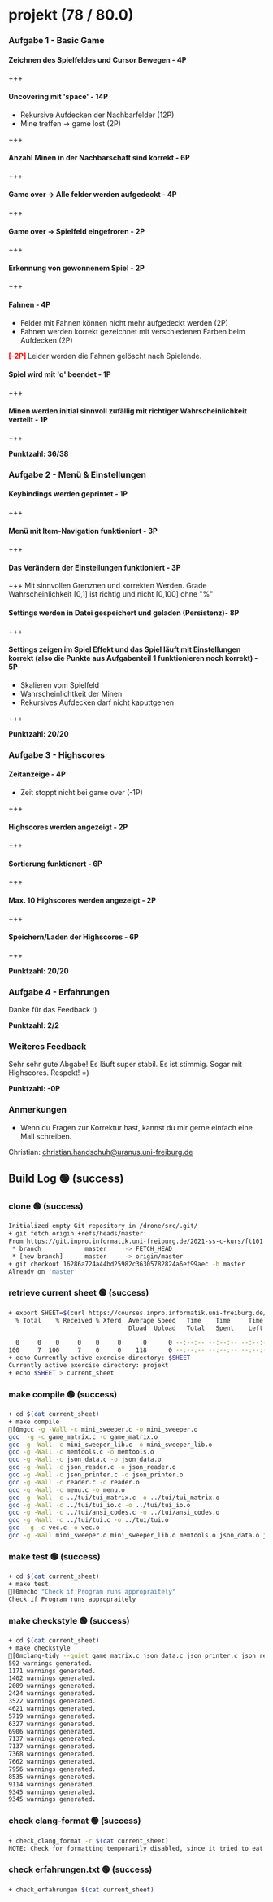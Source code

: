 # projekt (78 / 80.0)

### Aufgabe 1 - Basic Game

#### Zeichnen des Spielfeldes und Cursor Bewegen - 4P
+++

#### Uncovering mit 'space' - 14P
  - Rekursive Aufdecken der Nachbarfelder (12P)
  - Mine treffen -> game lost (2P)
  
+++

#### Anzahl Minen in der Nachbarschaft sind korrekt - 6P
+++

#### Game over -> Alle felder werden aufgedeckt - 4P
+++

#### Game over -> Spielfeld eingefroren - 2P
+++

#### Erkennung von gewonnenem Spiel - 2P
+++

#### Fahnen - 4P
  - Felder mit Fahnen können nicht mehr aufgedeckt werden (2P)
  - Fahnen werden korrekt gezeichnet mit verschiedenen Farben beim Aufdecken (2P)
  
**<span style="color: red"> [-2P] </span>** Leider werden die Fahnen gelöscht nach Spielende.

#### Spiel wird mit 'q' beendet - 1P
+++

#### Minen werden initial sinnvoll zufällig mit richtiger Wahrscheinlichkeit verteilt - 1P
+++


**Punktzahl: 36/38**


### Aufgabe 2 - Menü & Einstellungen

#### Keybindings werden geprintet - 1P
+++

#### Menü mit Item-Navigation funktioniert - 3P
+++

#### Das Verändern der Einstellungen funktioniert - 3P
+++ Mit sinnvollen Grenznen und korrekten Werden. Grade Wahrscheinlichkeit [0,1] ist richtig und nicht [0,100] ohne "%"

#### Settings werden in Datei gespeichert und geladen (Persistenz)- 8P
+++

#### Settings zeigen im Spiel Effekt und das Spiel läuft mit Einstellungen korrekt (also die Punkte aus Aufgabenteil 1 funktionieren noch korrekt) - 5P
  - Skalieren vom Spielfeld
  - Wahrscheinlichtkeit der Minen
  - Rekursives Aufdecken darf nicht kaputtgehen
  
+++


**Punktzahl: 20/20**

### Aufgabe 3 - Highscores

#### Zeitanzeige - 4P
  - Zeit stoppt nicht bei game over (-1P)
  
+++
#### Highscores werden angezeigt - 2P
+++

#### Sortierung funktionert - 6P
+++

#### Max. 10 Highscores werden angezeigt - 2P
+++

#### Speichern/Laden der Highscores - 6P
+++

**Punktzahl: 20/20**


### Aufgabe 4 - Erfahrungen

Danke für das Feedback :)

**Punktzahl: 2/2**



### Weiteres Feedback

Sehr sehr gute Abgabe! Es läuft super stabil. Es ist stimmig. Sogar mit Highscores. Respekt! =)

**Punktzahl: -0P**

### Anmerkungen

- Wenn du Fragen zur Korrektur hast, kannst du mir gerne einfach
  eine Mail schreiben.

Christian: <christian.handschuh@uranus.uni-freiburg.de>


## Build Log  🟢 (success)
### clone  🟢 (success)
```bash
Initialized empty Git repository in /drone/src/.git/
+ git fetch origin +refs/heads/master:
From https://git.inpro.informatik.uni-freiburg.de/2021-ss-c-kurs/ft101
 * branch            master     -> FETCH_HEAD
 * [new branch]      master     -> origin/master
+ git checkout 16286a724a44bd25982c36305782824a6ef99aec -b master
Already on 'master'

```

### retrieve current sheet  🟢 (success)
```bash
+ export SHEET=$(curl https://courses.inpro.informatik.uni-freiburg.de/2021-SS/c-kurs/active_exercises | head -n 1)
  % Total    % Received % Xferd  Average Speed   Time    Time     Time  Current
                                 Dload  Upload   Total   Spent    Left  Speed

  0     0    0     0    0     0      0      0 --:--:-- --:--:-- --:--:--     0
100     7  100     7    0     0    118      0 --:--:-- --:--:-- --:--:--   118
+ echo Currently active exercise directory: $SHEET
Currently active exercise directory: projekt
+ echo $SHEET > current_sheet

```

### make compile  🟢 (success)
```bash
+ cd $(cat current_sheet)
+ make compile
[0mgcc -g -Wall -c mini_sweeper.c -o mini_sweeper.o
gcc  -g -c game_matrix.c -o game_matrix.o
gcc -g -Wall -c mini_sweeper_lib.c -o mini_sweeper_lib.o
gcc -g -Wall -c memtools.c -o memtools.o
gcc -g -Wall -c json_data.c -o json_data.o
gcc -g -Wall -c json_reader.c -o json_reader.o
gcc -g -Wall -c json_printer.c -o json_printer.o
gcc -g -Wall -c reader.c -o reader.o
gcc -g -Wall -c menu.c -o menu.o
gcc -g -Wall -c ../tui/tui_matrix.c -o ../tui/tui_matrix.o
gcc -g -Wall -c ../tui/tui_io.c -o ../tui/tui_io.o
gcc -g -Wall -c ../tui/ansi_codes.c -o ../tui/ansi_codes.o
gcc -g -Wall -c ../tui/tui.c -o ../tui/tui.o
gcc  -g -c vec.c -o vec.o
gcc -g -Wall mini_sweeper.o mini_sweeper_lib.o memtools.o json_data.o json_reader.o json_printer.o reader.o menu.o game_matrix.o ../tui/tui_matrix.o ../tui/tui_io.o ../tui/ansi_codes.o ../tui/tui.o vec.o -o mini_sweeper

```

### make test  🟢 (success)
```bash
+ cd $(cat current_sheet)
+ make test
[0mecho "Check if Program runs appropraitely"
Check if Program runs appropraitely

```

### make checkstyle  🟢 (success)
```bash
+ cd $(cat current_sheet)
+ make checkstyle
[0mclang-tidy --quiet game_matrix.c json_data.c json_printer.c json_reader.c memtools.c menu.c mini_sweeper.c mini_sweeper_lib.c reader.c vec.c game_matrix.h json_data.h json_printer.h json_reader.h memtools.h menu.h mini_sweeper_lib.h reader.h vec.h --
592 warnings generated.
1171 warnings generated.
1402 warnings generated.
2009 warnings generated.
2424 warnings generated.
3522 warnings generated.
4621 warnings generated.
5719 warnings generated.
6327 warnings generated.
6906 warnings generated.
7137 warnings generated.
7137 warnings generated.
7368 warnings generated.
7662 warnings generated.
7956 warnings generated.
8535 warnings generated.
9114 warnings generated.
9345 warnings generated.
9345 warnings generated.

```

### check clang-format  🟢 (success)
```bash
+ check_clang_format -r $(cat current_sheet)
NOTE: Check for formatting temporarily disabled, since it tried to eat up all our RAM...

```

### check erfahrungen.txt  🟢 (success)
```bash
+ check_erfahrungen $(cat current_sheet)

```
